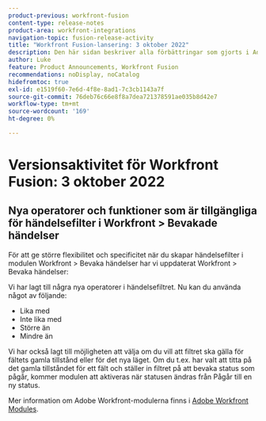 ```yaml
---
product-previous: workfront-fusion
content-type: release-notes
product-area: workfront-integrations
navigation-topic: fusion-release-activity
title: "Workfront Fusion-lansering: 3 oktober 2022"
description: Den här sidan beskriver alla förbättringar som gjorts i Adobe Workfront Fusion den 3 oktober 2022.
author: Luke
feature: Product Announcements, Workfront Fusion
recommendations: noDisplay, noCatalog
hidefromtoc: true
exl-id: e1519f60-7e6d-4f8e-8ad1-7c3cb1143a7f
source-git-commit: 76deb76c66e8f8a7dea721378591ae035b8d42e7
workflow-type: tm+mt
source-wordcount: '169'
ht-degree: 0%

---
```


# Versionsaktivitet för Workfront Fusion: 3 oktober 2022

## Nya operatorer och funktioner som är tillgängliga för händelsefilter i Workfront > Bevakade händelser

För att ge större flexibilitet och specificitet när du skapar händelsefilter i modulen Workfront > Bevaka händelser har vi uppdaterat Workfront > Bevaka händelser:

Vi har lagt till några nya operatorer i händelsefiltret. Nu kan du använda något av följande:

* Lika med
* Inte lika med
* Större än
* Mindre än

Vi har också lagt till möjligheten att välja om du vill att filtret ska gälla för fältets gamla tillstånd eller för det nya läget. Om du t.ex. har valt att titta på det gamla tillståndet för ett fält och ställer in filtret på att bevaka status som pågår, kommer modulen att aktiveras när statusen ändras från Pågår till en ny status.

Mer information om Adobe Workfront-modulerna finns i [Adobe Workfront Modules](/help/quicksilver/workfront-fusion/apps-and-their-modules/workfront-modules.md).
